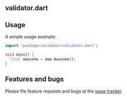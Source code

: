 ## validator.dart

## Usage

A simple usage example:

```dart
import 'package:validator/validator.dart';

void main() {
  final awesome = new Awesome();
}
```

## Features and bugs

Please file feature requests and bugs at the [issue tracker][tracker].

[tracker]: https://github.com/ykmnkmi/validator.dart/issues
